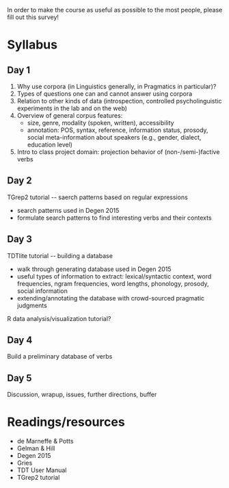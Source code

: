 In order to make the course as useful as possible to the most people, please fill out this survey!

# Syllabus

## Day 1

1. Why use corpora (in Linguistics generally, in Pragmatics in particular)?
2. Types of questions one can and cannot answer using corpora
3. Relation to other kinds of data (introspection, controlled psycholinguistic experiments in the lab and on the web)
4. Overview of general corpus features:
	- size, genre, modality (spoken, written), accessibility
	- annotation: POS, syntax, reference, information status, prosody, social meta-information about speakers (e.g., gender, dialect, education level)
5. Intro to class project domain: projection behavior of (non-/semi-)factive verbs


## Day 2

TGrep2 tutorial -- saerch patterns based on regular expressions
- search patterns used in Degen 2015
- formulate search patterns to find interesting verbs and their contexts

## Day 3

TDTlite tutorial -- building a database
- walk through generating database used in Degen 2015
- useful types of information to extract: lexical/syntactic context, word frequencies, ngram frequencies, word lengths, phonology, prosody, social information
- extending/annotating the database with crowd-sourced pragmatic judgments

R data analysis/visualization tutorial?

## Day 4

Build a preliminary database of verbs

## Day 5

Discussion, wrapup, issues, further directions, buffer


# Readings/resources

- de Marneffe & Potts
- Gelman & Hill
- Degen 2015
- Gries
- TDT User Manual
- TGrep2 tutorial